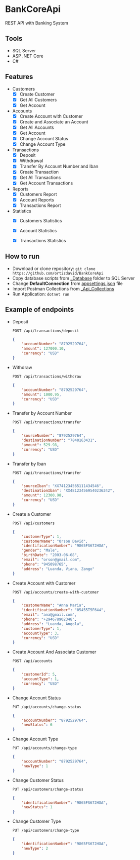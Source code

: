 # BankCoreApi
REST API with Banking System


## Tools
- SQL Server 
- ASP .NET Core
- C# 


## Features
- Customers
    - [x] Create Customer
    - [x] Get All Customers
    - [x] Get Account
- Accounts
    - [x] Create Account with Customer
    - [x] Create and Associate an Account
    - [x] Get All Accounts
    - [x] Get Account
    - [x] Change Account Status
    - [x] Change Account Type
- Transactions
    - [x] Deposit
    - [x] Withdrawal
    - [x] Transfer By Account Number and Iban
    - [x] Create Transaction
    - [x] Get All Transactions
    - [x] Get Account Transactions
- Reports
    - [x] Customers Report
    - [x] Account Reports
    - [x] Transactions Report
- Statistics
    - [x] Customers Statistics
    - [x] Account Statistics
    - [x] Transactions Statistics


## How to run
- Download or clone repository: `git clone https://github.com/ortizdavid/BankCoreApi`
- Copy database scripts from [_Database](_Database) folder to SQL Server
- Change **__DefaultConnection__** from [appsettings.json](appsettings.json) file
- Import Postman Collections from [_Api_Collections](_Api_Collections)
- Run Application: `dotnet run`


## Example of endpoints

- Deposit
    ```http
    POST /api/transactions/deposit
    ```
    ```json
    {
        "accountNumber": "8792529764",
        "amount": 127000.10,
        "currency": "USD"
    }
    ```

- Withdraw
    ```http
    POST /api/transactions/withdraw
    ```
    ```json
    {
        "accountNumber": "8792529764",
        "amount": 1000.95,
        "currency": "USD"
    }
    ```

- Transfer by Account Number
    ```http
    POST /api/transactions/transfer
    ```
    ```json
    {
        "sourceNumber": "8792529764",
        "destinationNumber": "7840163431",
        "amount": 529.98,
        "currency": "USD"
    }
    ```

- Transfer by Iban
    ```http
    POST /api/transactions/transfer
    ```
    ```json
    {
        "sourceIban": "XX741234565111434546",
        "destinationIban": "XX481234569540236342",
        "amount": 12300.98,
        "currency": "USD"
    }
    ```

- Create a Customer
    ```http
    POST /api/customers
    ```
    ```json
    {
        "customerType": 1,
        "customerName": "Orson David",
        "identificationNumber": "9865FS672HOA",
        "gender": "Male",
        "birthDate": "2003-06-08",
        "email": "orson@gmail.com",
        "phone": "945098765",
        "address": "Luanda, Viana, Zango"
    }
    ```

- Create Account with Customer
    ```http
    POST /api/accounts/create-with-customer
    ```
    ```json
    {
        "customerName": "Anna Maria",
        "identificationNumber": "05455T5F644",
        "email": "ana@gmail.com",
        "phone": "+294678902348",
        "address": "Luanda, Angola",
        "customerType": 1,
        "accountType": 3,
        "currency": "USD"
    }
    ```

- Create Account And Associate Customer
    ```http
    POST /api/accounts
    ```
    ```json
    {
        "customerId": 5,
        "accountType": 1,
        "currency": "USD"
    }
    ```

- Change Account Status
    ```http
    PUT /api/accounts/change-status
    ```
    ```json
    {
        "accountNumber": "8792529764",
        "newStatus": 6
    }
    ```

- Change Account Type
    ```http
    PUT /api/accounts/change-type
    ```
    ```json
    {
        "accountNumber": "8792529764",
        "newType": 1
    }
    ```

- Change Customer Status
    ```http
    PUT /api/customers/change-status
    ```
    ```json
    {
        "identificationNumber": "9865FS672HOA",
        "newStatus": 1
    }
    ```

- Change Customer Type
    ```http
    PUT /api/customers/change-type
    ```
    ```json
    {
        "identificationNumber": "9865FS672HOA",
        "newType": 2
    }
    ```